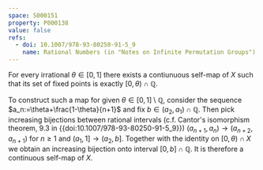 ```yaml
---
space: S000151
property: P000138
value: false
refs:
  - doi: 10.1007/978-93-80250-91-5_9
    name: Rational Numbers (in "Notes on Infinite Permutation Groups")
---
```


For every irrational $\theta\in[0,1]$ there exists
a contiunuous self-map of $X$ such that its set
of fixed points is exactly $[0,\theta)\cap\mathbb Q$.

To construct such a map for given
$\theta\in[0,1]\setminus\mathbb Q$, consider the sequence
$a_n:=\theta+\frac{1-\theta}{n+1}$
and fix $b\in(a_2,a_1)\cap\mathbb Q$.
Then pick increasing bijections between rational intervals (c.f. Cantor's isomorphism theorem, 9.3 in {{doi:10.1007/978-93-80250-91-5_9}})
$(a_{n+1},a_n)\to(a_{n+2},a_{n+1})$ for $n\geq 1$ and $(a_1,1]\to(a_2,b]$.
Together with the identity on $[0,\theta)\cap X$ we obtain an increasing bijection
onto interval $[0,b]\cap\mathbb Q$.
It is therefore a continuous self-map of $X$.
